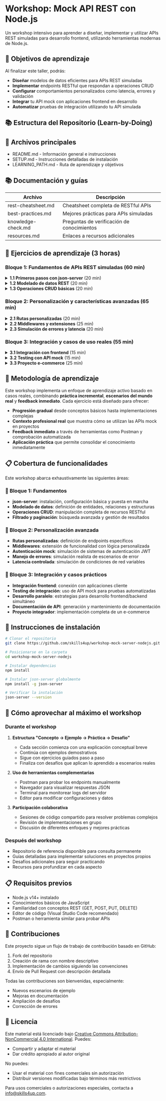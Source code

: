 # Workshop: Mock API REST con Node.js

Un workshop intensivo para aprender a diseñar, implementar y utilizar APIs REST simuladas para desarrollo frontend, utilizando herramientas modernas de Node.js.

## 🎯 Objetivos de aprendizaje

Al finalizar este taller, podrás:

- **Diseñar** modelos de datos eficientes para APIs REST simuladas
- **Implementar** endpoints RESTful que respondan a operaciones CRUD
- **Configurar** comportamientos personalizados como latencia, errores y validación
- **Integrar** tu API mock con aplicaciones frontend en desarrollo
- **Automatizar** pruebas de integración utilizando tu API simulada

## 📚 Estructura del Repositorio (Learn-by-Doing)

## 📄 Archivos principales

- README.md - Información general e instrucciones
- SETUP.md - Instrucciones detalladas de instalación
- LEARNING_PATH.md - Ruta de aprendizaje y objetivos

## 📚 Documentación y guías

| Archivo            | Descripción                                |
| ------------------ | ------------------------------------------ |
| rest-cheatsheet.md | Cheatsheet completa de RESTful APIs        |
| best-practices.md  | Mejores prácticas para APIs simuladas      |
| knowledge-check.md | Preguntas de verificación de conocimientos |
| resources.md       | Enlaces a recursos adicionales             |

## 🧪 Ejercicios de aprendizaje (3 horas)

### Bloque 1: Fundamentos de APIs REST simuladas (60 min)

<details>
<summary><strong>1.1 Primeros pasos con json-server</strong> (20 min)</summary>

- [README.md](exercises/1-fundamentals/1.1-getting-started/README.md) - Introducción a json-server
- [db.json](exercises/1-fundamentals/1.1-getting-started/db.json) - Archivo inicial de datos
- [start.js](exercises/1-fundamentals/1.1-getting-started/start.js) - Configuración básica
- [challenges.md](exercises/1-fundamentals/1.1-getting-started/challenges.md) - Retos adicionales
- [HINTS.md](exercises/1-fundamentals/1.1-getting-started/HINTS.md) - Guía estratégica de solución

</details>

<details>
<summary><strong>1.2 Modelado de datos REST</strong> (20 min)</summary>

- [README.md](exercises/1-fundamentals/1.2-data-modeling/README.md) - Diseño de modelos de datos
- [db.json](exercises/1-fundamentals/1.2-data-modeling/db.json) - Plantilla para modelado
- [relations.js](exercises/1-fundamentals/1.2-data-modeling/relations.js) - Relaciones entre entidades
- [challenges.md](exercises/1-fundamentals/1.2-data-modeling/challenges.md) - Retos avanzados de modelado
- [HINTS.md](exercises/1-fundamentals/1.2-data-modeling/HINTS.md) - Estrategias de modelado

</details>

<details>
<summary><strong>1.3 Operaciones CRUD básicas</strong> (20 min)</summary>

- [README.md](exercises/1-fundamentals/1.3-crud-operations/README.md) - Guía de operaciones CRUD
- [db.json](exercises/1-fundamentals/1.3-crud-operations/db.json) - Datos para práctica
- [postman-collection.json](exercises/1-fundamentals/1.3-crud-operations/postman-collection.json) - Colección Postman
- [challenges.md](exercises/1-fundamentals/1.3-crud-operations/challenges.md) - Retos de manipulación
- [HINTS.md](exercises/1-fundamentals/1.3-crud-operations/HINTS.md) - Guía para operaciones avanzadas

</details>

### Bloque 2: Personalización y características avanzadas (65 min)

<details>
<summary><strong>2.1 Rutas personalizadas</strong> (20 min)</summary>

- [README.md](exercises/2-advanced/2.1-custom-routes/README.md) - Configuración de rutas personalizadas
- [routes.json](exercises/2-advanced/2.1-custom-routes/routes.json) - Definición de rutas
- [server.js](exercises/2-advanced/2.1-custom-routes/server.js) - Servidor con configuración
- [challenges.md](exercises/2-advanced/2.1-custom-routes/challenges.md) - Casos complejos de enrutamiento
- [HINTS.md](exercises/2-advanced/2.1-custom-routes/HINTS.md) - Estrategias de implementación

</details>

<details>
<summary><strong>2.2 Middlewares y extensiones</strong> (25 min)</summary>

- [README.md](exercises/2-advanced/2.2-middlewares/README.md) - Uso de middlewares
- [auth-middleware.js](exercises/2-advanced/2.2-middlewares/auth-middleware.js) - Autenticación simulada
- [validation-middleware.js](exercises/2-advanced/2.2-middlewares/validation-middleware.js) - Validación de datos
- [challenges.md](exercises/2-advanced/2.2-middlewares/challenges.md) - Retos de personalización
- [HINTS.md](exercises/2-advanced/2.2-middlewares/HINTS.md) - Implementaciones de ejemplo

</details>

<details>
<summary><strong>2.3 Simulación de errores y latencia</strong> (20 min)</summary>

- [README.md](exercises/2-advanced/2.3-error-latency/README.md) - Estrategias de error y latencia
- [error-config.js](exercises/2-advanced/2.3-error-latency/error-config.js) - Configuración de errores
- [latency-middleware.js](exercises/2-advanced/2.3-error-latency/latency-middleware.js) - Simulación de latencia
- [challenges.md](exercises/2-advanced/2.3-error-latency/challenges.md) - Casos de error complejos
- [HINTS.md](exercises/2-advanced/2.3-error-latency/HINTS.md) - Soluciones recomendadas

</details>

### Bloque 3: Integración y casos de uso reales (55 min)

<details>
<summary><strong>3.1 Integración con frontend</strong> (15 min)</summary>

- [README.md](exercises/3-integration/3.1-frontend/README.md) - Guía de integración
- [frontend-example/](exercises/3-integration/3.1-frontend/) - Proyecto de ejemplo
- [api-client.js](exercises/3-integration/3.1-frontend/api-client.js) - Cliente para consumir la API
- [challenges.md](exercises/3-integration/3.1-frontend/challenges.md) - Retos de integración
- [HINTS.md](exercises/3-integration/3.1-frontend/HINTS.md) - Estrategias de integración

</details>

<details>
<summary><strong>3.2 Testing con API mock</strong> (15 min)</summary>

- [README.md](exercises/3-integration/3.2-testing/README.md) - Testing de aplicaciones
- [integration-tests/](exercises/3-integration/3.2-testing/integration-tests/) - Ejemplos de tests
- [mock-config.js](exercises/3-integration/3.2-testing/mock-config.js) - Configuración para testing
- [challenges.md](exercises/3-integration/3.2-testing/challenges.md) - Casos de prueba complejos
- [HINTS.md](exercises/3-integration/3.2-testing/HINTS.md) - Estrategias de testing

</details>

<details>
<summary><strong>3.3 Proyecto e-commerce</strong> (25 min)</summary>

- [README.md](exercises/3-integration/3.3-ecommerce/README.md) - Proyecto integrador
- [db.json](exercises/3-integration/3.3-ecommerce/db.json) - Datos completos
- [server.js](exercises/3-integration/3.3-ecommerce/server.js) - Implementación completa
- [frontend/](exercises/3-integration/3.3-ecommerce/frontend/) - Frontend simplificado
- [HINTS.md](exercises/3-integration/3.3-ecommerce/HINTS.md) - Guía estratégica por etapas

</details>

## 🔄 Metodología de aprendizaje

Este workshop implementa un enfoque de aprendizaje activo basado en casos reales, combinando **práctica incremental**, **escenarios del mundo real** y **feedback inmediato**. Cada ejercicio está diseñado para ofrecer:

- **Progresión gradual** desde conceptos básicos hasta implementaciones complejas
- **Contexto profesional real** que muestra cómo se utilizan las APIs mock en proyectos
- **Feedback inmediato** a través de herramientas como Postman y comprobación automatizada
- **Aplicación práctica** que permite consolidar el conocimiento inmediatamente

## 📋 Cobertura de funcionalidades

Este workshop abarca exhaustivamente las siguientes áreas:

### 🧩 Bloque 1: Fundamentos

- **json-server**: instalación, configuración básica y puesta en marcha
- **Modelado de datos**: definición de entidades, relaciones y estructuras
- **Operaciones CRUD**: manipulación completa de recursos RESTful
- **Filtrado y paginación**: búsqueda avanzada y gestión de resultados

### 🔄 Bloque 2: Personalización avanzada

- **Rutas personalizadas**: definición de endpoints específicos
- **Middlewares**: extensión de funcionalidad con lógica personalizada
- **Autenticación mock**: simulación de sistemas de autenticación JWT
- **Manejo de errores**: simulación realista de escenarios de error
- **Latencia controlada**: simulación de condiciones de red variables

### 🔧 Bloque 3: Integración y casos prácticos

- **Integración frontend**: conexión con aplicaciones cliente
- **Testing de integración**: uso de API mock para pruebas automatizadas
- **Desarrollo paralelo**: estrategias para desarrollo frontend/backend simultáneo
- **Documentación de API**: generación y mantenimiento de documentación
- **Proyecto integrador**: implementación completa de un e-commerce

## 🚀 Instrucciones de instalación

```bash
# Clonar el repositorio
git clone https://github.com/skills4up/workshop-mock-server-nodejs.git

# Posicionarse en la carpeta
cd workshop-mock-server-nodejs

# Instalar dependencias
npm install

# Instalar json-server globalmente
npm install -g json-server

# Verificar la instalación
json-server --version
```

## 🧩 Cómo aprovechar al máximo el workshop

### Durante el workshop

1. **Estructura "Concepto → Ejemplo → Práctica → Desafío"**
   - Cada sección comienza con una explicación conceptual breve
   - Continúa con ejemplos demostrativos
   - Sigue con ejercicios guiados paso a paso
   - Finaliza con desafíos que aplican lo aprendido a escenarios reales

2. **Uso de herramientas complementarias**
   - Postman para probar los endpoints manualmente
   - Navegador para visualizar respuestas JSON
   - Terminal para monitorear logs del servidor
   - Editor para modificar configuraciones y datos

3. **Participación colaborativa**
   - Sesiones de código compartido para resolver problemas complejos
   - Revisión de implementaciones en grupo
   - Discusión de diferentes enfoques y mejores prácticas

### Después del workshop

- Repositorio de referencia disponible para consulta permanente
- Guías detalladas para implementar soluciones en proyectos propios
- Desafíos adicionales para seguir practicando
- Recursos para profundizar en cada aspecto

## 📋 Requisitos previos

- Node.js v14+ instalado
- Conocimientos básicos de JavaScript
- Familiaridad con conceptos REST (GET, POST, PUT, DELETE)
- Editor de código (Visual Studio Code recomendado)
- Postman o herramienta similar para probar APIs

## 🤝 Contribuciones

Este proyecto sigue un flujo de trabajo de contribución basado en GitHub:

1. Fork del repositorio
2. Creación de rama con nombre descriptivo
3. Implementación de cambios siguiendo las convenciones
4. Envío de Pull Request con descripción detallada

Todas las contribuciones son bienvenidas, especialmente:

- Nuevos escenarios de ejemplo
- Mejoras en documentación
- Ampliación de desafíos
- Corrección de errores

## 📜 Licencia

Este material está licenciado bajo [Creative Commons Attribution-NonCommercial 4.0 International](https://creativecommons.org/licenses/by-nc/4.0/). Puedes:

- Compartir y adaptar el material
- Dar crédito apropiado al autor original

No puedes:

- Usar el material con fines comerciales sin autorización
- Distribuir versiones modificadas bajo términos más restrictivos

Para usos comerciales o autorizaciones especiales, contacta a [info@skills4up.com](mailto:info@skills4up.com).
